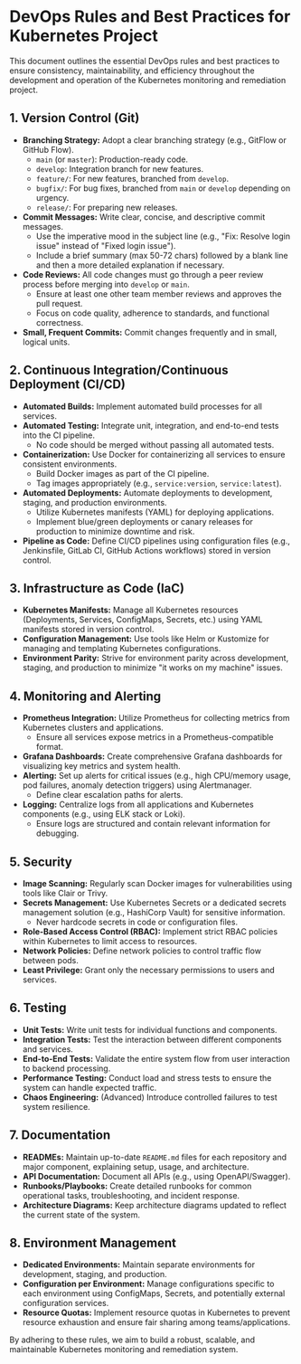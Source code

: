 # DevOps Rules and Best Practices for Kubernetes Project

This document outlines the essential DevOps rules and best practices to ensure consistency, maintainability, and efficiency throughout the development and operation of the Kubernetes monitoring and remediation project.

## 1. Version Control (Git)

- **Branching Strategy:** Adopt a clear branching strategy (e.g., GitFlow or GitHub Flow).
  - `main` (or `master`): Production-ready code.
  - `develop`: Integration branch for new features.
  - `feature/`: For new features, branched from `develop`.
  - `bugfix/`: For bug fixes, branched from `main` or `develop` depending on urgency.
  - `release/`: For preparing new releases.
- **Commit Messages:** Write clear, concise, and descriptive commit messages.
  - Use the imperative mood in the subject line (e.g., "Fix: Resolve login issue" instead of "Fixed login issue").
  - Include a brief summary (max 50-72 chars) followed by a blank line and then a more detailed explanation if necessary.
- **Code Reviews:** All code changes must go through a peer review process before merging into `develop` or `main`.
  - Ensure at least one other team member reviews and approves the pull request.
  - Focus on code quality, adherence to standards, and functional correctness.
- **Small, Frequent Commits:** Commit changes frequently and in small, logical units.

## 2. Continuous Integration/Continuous Deployment (CI/CD)

- **Automated Builds:** Implement automated build processes for all services.
- **Automated Testing:** Integrate unit, integration, and end-to-end tests into the CI pipeline.
  - No code should be merged without passing all automated tests.
- **Containerization:** Use Docker for containerizing all services to ensure consistent environments.
  - Build Docker images as part of the CI pipeline.
  - Tag images appropriately (e.g., `service:version`, `service:latest`).
- **Automated Deployments:** Automate deployments to development, staging, and production environments.
  - Utilize Kubernetes manifests (YAML) for deploying applications.
  - Implement blue/green deployments or canary releases for production to minimize downtime and risk.
- **Pipeline as Code:** Define CI/CD pipelines using configuration files (e.g., Jenkinsfile, GitLab CI, GitHub Actions workflows) stored in version control.

## 3. Infrastructure as Code (IaC)

- **Kubernetes Manifests:** Manage all Kubernetes resources (Deployments, Services, ConfigMaps, Secrets, etc.) using YAML manifests stored in version control.
- **Configuration Management:** Use tools like Helm or Kustomize for managing and templating Kubernetes configurations.
- **Environment Parity:** Strive for environment parity across development, staging, and production to minimize "it works on my machine" issues.

## 4. Monitoring and Alerting

- **Prometheus Integration:** Utilize Prometheus for collecting metrics from Kubernetes clusters and applications.
  - Ensure all services expose metrics in a Prometheus-compatible format.
- **Grafana Dashboards:** Create comprehensive Grafana dashboards for visualizing key metrics and system health.
- **Alerting:** Set up alerts for critical issues (e.g., high CPU/memory usage, pod failures, anomaly detection triggers) using Alertmanager.
  - Define clear escalation paths for alerts.
- **Logging:** Centralize logs from all applications and Kubernetes components (e.g., using ELK stack or Loki).
  - Ensure logs are structured and contain relevant information for debugging.

## 5. Security

- **Image Scanning:** Regularly scan Docker images for vulnerabilities using tools like Clair or Trivy.
- **Secrets Management:** Use Kubernetes Secrets or a dedicated secrets management solution (e.g., HashiCorp Vault) for sensitive information.
  - Never hardcode secrets in code or configuration files.
- **Role-Based Access Control (RBAC):** Implement strict RBAC policies within Kubernetes to limit access to resources.
- **Network Policies:** Define network policies to control traffic flow between pods.
- **Least Privilege:** Grant only the necessary permissions to users and services.

## 6. Testing

- **Unit Tests:** Write unit tests for individual functions and components.
- **Integration Tests:** Test the interaction between different components and services.
- **End-to-End Tests:** Validate the entire system flow from user interaction to backend processing.
- **Performance Testing:** Conduct load and stress tests to ensure the system can handle expected traffic.
- **Chaos Engineering:** (Advanced) Introduce controlled failures to test system resilience.

## 7. Documentation

- **READMEs:** Maintain up-to-date `README.md` files for each repository and major component, explaining setup, usage, and architecture.
- **API Documentation:** Document all APIs (e.g., using OpenAPI/Swagger).
- **Runbooks/Playbooks:** Create detailed runbooks for common operational tasks, troubleshooting, and incident response.
- **Architecture Diagrams:** Keep architecture diagrams updated to reflect the current state of the system.

## 8. Environment Management

- **Dedicated Environments:** Maintain separate environments for development, staging, and production.
- **Configuration per Environment:** Manage configurations specific to each environment using ConfigMaps, Secrets, and potentially external configuration services.
- **Resource Quotas:** Implement resource quotas in Kubernetes to prevent resource exhaustion and ensure fair sharing among teams/applications.

By adhering to these rules, we aim to build a robust, scalable, and maintainable Kubernetes monitoring and remediation system.
